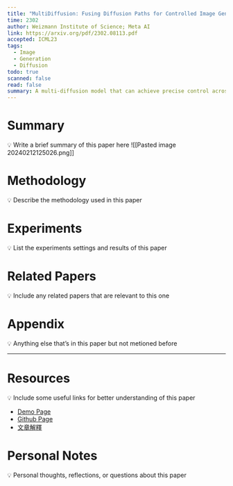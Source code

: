 ```yaml
---
title: "MultiDiffusion: Fusing Diffusion Paths for Controlled Image Generation"
time: 2302
author: Weizmann Institute of Science; Meta AI
link: https://arxiv.org/pdf/2302.08113.pdf
accepted: ICML23
tags:
  - Image
  - Generation
  - Diffusion
todo: true
scanned: false
read: false
summary: A multi-diffusion model that can achieve precise control across different regions of the generated image
---
```

# Summary
💡 Write a brief summary of this paper here
![[Pasted image 20240212125026.png]]
# Methodology
💡 Describe the methodology used in this paper

# Experiments
💡 List the experiments settings and results of this paper

# Related Papers
💡 Include any related papers that are relevant to this one

# Appendix
💡 Anything else that’s in this paper but not metioned before

---
# Resources
💡 Include some useful links for better understanding of this paper
- [Demo Page](https://multidiffusion.github.io/)
- [Github Page](https://github.com/omerbt/MultiDiffusion)
- [文章解釋](https://zhuanlan.zhihu.com/p/623875680)

# Personal Notes
💡 Personal thoughts, reflections, or questions about this paper